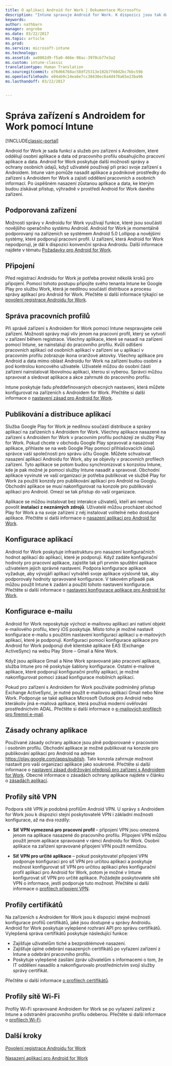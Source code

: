 ```yaml
---
title: O aplikaci Android for Work | Dokumentace Microsoftu
description: "Intune spravuje Android for Work. K dispozici jsou tak další možnosti správy a ochrany osobních údajů, když uživatelé používají při práci svoje zařízení s Androidem."
keywords: 
author: nathbarn
manager: angrobe
ms.date: 03/22/2017
ms.topic: article
ms.prod: 
ms.service: microsoft-intune
ms.technology: 
ms.assetid: aa0002d9-f5a0-466e-98ac-3970cb77e3a2
ms.custom: intune-classic
translationtype: Human Translation
ms.sourcegitcommit: e76d66768ac58df25313e102b7f60d2bc7bbc59b
ms.openlocfilehash: e04ab9c14ea6e7cc38430ec6a4d478a65e23ba96
ms.lasthandoff: 03/22/2017


---
```


# <a name="manage-android-for-work-devices-with-intune"></a>Správa zařízení s Androidem for Work pomocí Intune

[!INCLUDE[classic-portal](../includes/classic-portal.md)]

Android for Work je sada funkcí a služeb pro zařízení s Androidem, které oddělují osobní aplikace a data od pracovního profilu obsahujícího pracovní aplikace a data. Android for Work poskytuje další možnosti správy a ochrany osobních údajů, když uživatelé používají při práci svoje zařízení s Androidem. Intune vám pomůže nasadit aplikace a podnikové prostředky do zařízení s Androidem for Work a zajistí oddělení pracovních a osobních informací. Po úspěšném nasazení zůstanou aplikace a data, ke kterým budou získávat přístup, výhradně v prostředí Android for Work daného zařízení.

## <a name="supported-devices"></a>Podporovaná zařízení

Možnosti správy v Androidu for Work využívají funkce, které jsou součástí novějšího operačního systému Android. Android for Work je momentálně podporovaný na zařízeních se systémem Android 5.0 Lollipop a novějšími systémy, které podporují pracovní profil. U zařízení, která Android for Work nepodporují, je dál k dispozici konvenční správa Androidu. Další informace najdete v tématu [Požadavky pro Android for Work](https://support.google.com/work/android/answer/6174145?hl=en&ref_topic=6151012).

## <a name="onboarding"></a>Připojení

Před registrací Androidu for Work je potřeba provést několik kroků pro připojení. Pomocí tohoto postupu připojíte svého tenanta Intune ke Google Play pro službu Work, která je nedílnou součástí distribuce a procesu správy aplikací pro Android for Work. Přečtěte si další informace týkající se [povolení registrace Androidu for Work](https://docs.microsoft.com/intune/deploy-use/set-up-android-for-work).

## <a name="work-profile-management"></a>Správa pracovních profilů

Při správě zařízení s Androidem for Work pomocí Intune nespravujete celé zařízení. Možnosti správy mají vliv jenom na pracovní profil, který se vytvoří v zařízení během registrace. Všechny aplikace, které se nasadí na zařízení pomocí Intune, se nainstalují do pracovního profilu. Kvůli odlišení pracovních aplikací od osobních aplikací v zařízení se u aplikací v pracovním profilu zobrazuje ikona oranžové aktovky. Všechny aplikace pro Android a data mimo oblast Androidu for Work na zařízení budou osobní a pod kontrolou koncového uživatele. Uživatelé můžou do osobní části zařízení nainstalovat libovolnou aplikaci, kterou si vyberou. Správci můžou spravovat a sledovat aplikace a akce zahrnuté do pracovního profilu.

Intune poskytuje řadu předdefinovaných obecných nastavení, která můžete konfigurovat na zařízeních s Androidem for Work. Přečtěte si další informace o [nastavení zásad pro Android for Work](android-for-work-policy-settings-in-microsoft-intune.md).

## <a name="app-publishing-and-distribution"></a>Publikování a distribuce aplikací

Služba Google Play for Work je nedílnou součástí distribuce a správy aplikací na zařízeních s Androidem for Work. Všechny aplikace nasazené na zařízení s Androidem for Work v pracovním profilu pocházejí ze služby Play for Work. Pokud chcete v obchodu Google Play spravovat a nasazovat aplikace, přihlaste se na web Google Play pomocí přihlašovacích údajů správce vaší společnosti pro správu účtu Google. Můžete schvalovat nasazení aplikací Androidu for Work, aby se objevily v pracovních profilech zařízení. Tyto aplikace se potom budou synchronizovat s konzolou Intune, kde je pak možné je pomocí služby Intune nasadit a spravovat. Obchodní aplikace vyvinuté ve vaší organizaci je potřeba publikovat ve službě Play for Work za použití konzoly pro publikování aplikací pro Android na Googlu. Obchodní aplikace se musí nakonfigurovat na konzole pro publikování aplikací pro Android. Omezí se tak přístup do vaší organizace.

Aplikace se můžou instalovat bez interakce uživatelů, kteří ani nemusí povolit **instalaci z neznámých zdrojů**. Uživatelé můžou procházet obchod Play for Work a na svoje zařízení z něj instalovat volitelné nebo dostupné aplikace. Přečtěte si další informace o [nasazení aplikací pro Android for Work](https://docs.microsoft.com/intune/deploy-use/android-for-work-apps).

## <a name="app-configuration"></a>Konfigurace aplikací

Android for Work poskytuje infrastrukturu pro nasazení konfiguračních hodnot aplikací do aplikací, které je podporují. Když zadáte konfigurační hodnoty pro pracovní aplikace, zajistíte tak při prvním spuštění aplikace uživatelem jejich správné nastavení. Podpora konfigurace aplikace vyžaduje, aby vývojáři aplikací vytvářeli svoje aplikace výslovně tak, aby podporovaly hodnoty spravované konfigurace. V takovém případě pak můžou použít Intune k zadání a použití tohoto nastavení konfigurace. Přečtěte si další informace o [nastavení konfigurace aplikace pro Android for Work](afw-app-configuration-policy.md).

## <a name="email-configuration"></a>Konfigurace e-mailu

Android for Work neposkytuje výchozí e-mailovou aplikaci ani nativní objekt e-mailového profilu, který iOS poskytuje. Místo toho je možné nastavit konfigurace e-mailu s použitím nastavení konfigurací aplikací u e-mailových aplikací, které je podporují. Konfiguraci pomocí konfigurace aplikace pro Android for Work podporují dvě klientské aplikace EAS (Exchange ActiveSync) na webu Play Store – Gmail a Nine Work.

Když jsou aplikace Gmail a Nine Work spravované jako pracovní aplikace, služba Intune pro ně poskytuje šablony konfigurace. Ostatní e-mailové aplikace, které podporují konfigurační profily aplikací, je možné nakonfigurovat pomocí zásad konfigurace mobilních aplikací.

Pokud pro zařízení s Androidem for Work používáte podmíněný přístup Exchange ActiveSync, je nutné použít e-mailovou aplikaci Gmail nebo Nine Work. Podporuje se také aplikace Microsoft Outlook pro Android nebo kterákoliv jiná e-mailová aplikace, která používá moderní ověřování prostřednictvím ADAL. Přečtěte si další informace o [e-mailových profilech pro firemní e-mail](configure-access-to-corporate-email-using-email-profiles-with-microsoft-intune.md).

## <a name="app-protection-policies"></a>Zásady ochrany aplikace

Používané zásady ochrany aplikace jsou plně podporované v pracovním i osobním profilu. Obchodní aplikace je možné publikovat na konzole pro publikování aplikací pro Android na adrese https://play.google.com/apps/publish. Tato konzola zahrnuje možnost nastavit pro vaši organizaci aplikace jako soukromé. Přečtěte si další informace o [nastavení zásad dodržování předpisů pro zařízení s Androidem for Work](afw-compliance-policy-settings-in-microsoft-intune.md). Obecné informace o zásadách ochrany aplikace najdete v článku o [zásadách aplikací](protect-app-data-using-mobile-app-management-policies-with-microsoft-intune.md).

## <a name="vpn-profiles"></a>Profily sítě VPN

Podpora sítě VPN je podobná profilům Android VPN. U správy s Androidem for Work jsou k dispozici stejní poskytovatelé VPN i základní možnosti konfigurace, až na dva rozdíly:

-  **Síť VPN vymezená pro pracovní profil** – připojení VPN jsou omezená jenom na aplikace nasazené do pracovního profilu. Připojení VPN můžou použít jenom aplikace spravované v rámci Androidu for Work. Osobní aplikace na zařízení spravované připojení VPN použít nemůžou.

-  **Síť VPN pro určité aplikace** – pokud poskytovatel připojení VPN podporuje konfiguraci pro síť VPN pro určitou aplikaci a poskytuje možnost konfigurovat síť VPN pro určitou aplikaci přes konfigurační profil aplikací pro Android for Work, potom je možné v Intune konfigurovat síť VPN pro určité aplikace. Požádejte poskytovatele sítě VPN o informace, jestli podporuje tuto možnost. Přečtěte si další informace o [profilech připojení VPN](vpn-connections-in-microsoft-intune.md).

## <a name="certificate-profiles"></a>Profily certifikátů

Na zařízeních s Androidem for Work jsou k dispozici stejné možnosti konfigurace profilů certifikátů, jaké jsou dostupné u správy Androidu. Android for Work poskytuje vylepšené rozhraní API pro správu certifikátů. Vylepšená správa certifikátů poskytuje následující funkce:

- Zajišťuje uživatelům tiché a bezproblémové nasazení.
-  Zajišťuje úplné odebrání nasazených certifikátů po vyřazení zařízení z Intune a odebrání pracovního profilu.
-  Poskytuje vylepšené zasílání zpráv uživatelům s informacemi o tom, že IT oddělení nasadilo a nakonfigurovalo prostřednictvím svojí služby správy certifikát.

Přečtěte si další informace [o profilech certifikátů](secure-resource-access-with-certificate-profiles.md).

## <a name="wi-fi-profiles"></a>Profily sítě Wi-Fi

Profily Wi-Fi spravované Androidem for Work se po vyřazení zařízení z Intune a odstranění pracovního profilu odeberou. Přečtěte si další informace o [profilech Wi-Fi](wi-fi-connections-in-microsoft-intune.md).

## <a name="next-steps"></a>Další kroky
[Povolení registrace Androidu for Work](https://docs.microsoft.com/en-us/intune/deploy-use/set-up-android-for-work)

[Nasazení aplikací pro Android for Work](https://docs.microsoft.com/en-us/intune/deploy-use/android-for-work-apps)

